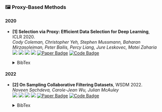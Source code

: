 ### 🖼️ Proxy-Based Methods

#### 2020
- **[1] Selection via Proxy: Efficient Data Selection for Deep Learning**, ICLR 2020.  
*Cody Coleman, Christopher Yeh, Stephen Mussmann, Baharan Mirzasoleiman, Peter Bailis, Percy Liang, Jure Leskovec, Matei Zaharia*  
![](https://img.shields.io/badge/SVP-blue) ![](https://img.shields.io/badge/Image_Classification-green)  ![](https://img.shields.io/badge/Proxy-red) ![](https://img.shields.io/badge/Dataset_Pruning-orange)
<a href="https://openreview.net/pdf?id=HJg2b0VYDr"><img src="https://img.shields.io/badge/ICLR-Paper-%23D2691E" alt="Paper Badge"></a>
<a href="https://github.com/stanford-futuredata/selection-via-proxy"><img src="https://img.shields.io/badge/GitHub-Code-brightgreen?logo=github" alt="Code Badge"></a>
    <details> <summary>BibTex</summary>

    ```bibtex
    @inproceedings{coleman2020selection,
    title={Selection via Proxy: Efficient Data Selection for Deep Learning},
    author={Cody Coleman and Christopher Yeh and Stephen Mussmann and Baharan Mirzasoleiman and Peter Bailis and Percy Liang and Jure Leskovec and Matei Zaharia},
    booktitle={International Conference on Learning Representations},
    year={2020}
    }
    ```

    </details> 

#### 2022
- **[2] On Sampling Collaborative Filtering Datasets**, WSDM 2022.  
*Noveen Sachdeva, Carole-Jean Wu, Julian McAuley*  
![](https://img.shields.io/badge/SVP_CF-blue) ![](https://img.shields.io/badge/Image_Classification-green)  ![](https://img.shields.io/badge/Proxy-red) ![](https://img.shields.io/badge/Dataset_Pruning-orange)
<a href="https://dl.acm.org/doi/pdf/10.1145/3488560.3498439"><img src="https://img.shields.io/badge/WSDM-Paper-%23D2691E" alt="Paper Badge"></a>
<a href="https://github.com/noveens/sampling_cf"><img src="https://img.shields.io/badge/GitHub-Code-brightgreen?logo=github" alt="Code Badge"></a>
    <details> <summary>BibTex</summary>

    ```bibtex
    @inproceedings{sachdeva2022on,
    title={On Sampling Collaborative Filtering Datasets},
    author={Noveen Sachdeva and Carole-Jean Wu and Julian McAuley},
    booktitle={Proceedings of the Fifteenth ACM International Conference on Web Search and Data Mining},
    year={2022}
    }
    ```

    </details> 
